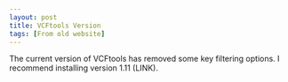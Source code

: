 ```yaml
---
layout: post
title: VCFtools Version
tags: [From old website]
---
```



The current version of VCFtools has removed some key filtering options.  I recommend installing version 1.11 (LINK).
